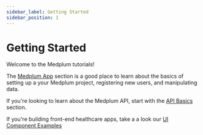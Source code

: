 ```yaml
---
sidebar_label: Getting Started
sidebar_position: 1
---
```


# Getting Started

Welcome to the Medplum tutorials!

The [Medplum App](/tutorials/app) section is a good place to learn about the basics of setting up a your Medplum project,
registering new users, and manipulating data.

If you're looking to learn about the Medplum API, start with the [API Basics](/tutorials/api-basics/create-fhir-data) section.

If you're building front-end healthcare apps, take a a look our [UI Component Examples](/tutorials/ui-components)

